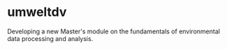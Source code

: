 # umweltdv

Developing a new Master's module on the fundamentals of environmental data processing and analysis.